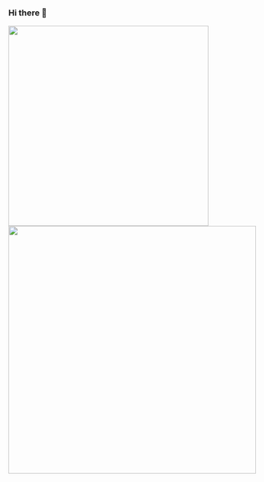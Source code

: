 ### Hi there 👋

<tr>
        <td><img width="400px" align="left" src="https://github-readme-stats.vercel.app/api/top-langs/?username=hugobsan&hide=html&layout=compact&theme=chartreuse-dark" /></td>
        <td><img width="495px" align="left" src="https://github-readme-stats.vercel.app/api?username=hugobsan&theme=chartreuse-dark"/></td>
    </tr>
